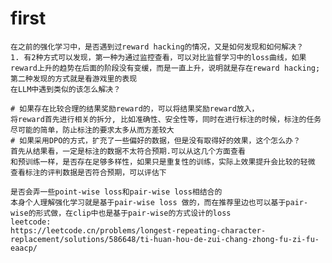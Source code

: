 # first
    在之前的强化学习中，是否遇到过reward hacking的情况，又是如何发现和如何解决？
    1. 有2种方式可以发现，第一种为通过监控查看，可以对比监督学习中的loss曲线，如果reward上升的趋势在后面的阶段没有变缓，而是一直上升，说明就是存在reward hacking; 第二种发现的方式就是看游戏里的表现
    在LLM中遇到类似的该怎么解决？
    
    # 如果存在比较合理的结果奖励reward的，可以将结果奖励reward放入，
    将reward首先进行相关的拆分, 比如准确性、安全性等，同时在进行标注的时候，标注的任务尽可能的简单，防止标注的要求太多从而方差较大
    # 如果采用DPO的方式，扩充了一些偏好的数据，但是没有取得好的效果，这个怎么办？
    首先从结果看，一定是标注的数据不太符合预期.可以从这几个方面查看
    和预训练一样，是否存在足够多样性，如果只是重复性的训练，实际上效果提升会比较的轻微
    查看标注的评判数据是否符合预期，可以评估下
    
    是否会弄一些point-wise loss和pair-wise loss相结合的
    本身个人理解强化学习就是基于pair-wise loss 做的，而在推荐里边也可以基于pair-wise的形式做，在clip中也是基于pair-wise的方式设计的loss
    leetcode:
    https://leetcode.cn/problems/longest-repeating-character-replacement/solutions/586648/ti-huan-hou-de-zui-chang-zhong-fu-zi-fu-eaacp/
